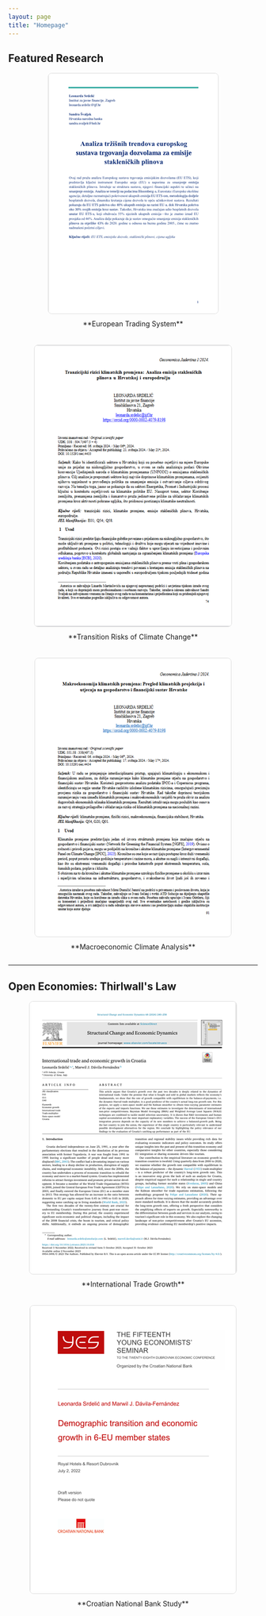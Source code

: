 ```yaml
---
layout: page
title: "Homepage"
---
```


## **Featured Research**

<div style="display: flex; justify-content: space-between; flex-wrap: wrap; gap: 20px;">
  <div style="flex: 1 1 300px; text-align: center;">
    <a href="https://hrcak.srce.hr/file/465846" target="_blank">
      <img src="assets/eu_ets.png" alt="Research 1" style="max-width: 100%; height: auto; border: 1px solid #ddd; border-radius: 8px;">
    </a>
    <p style="margin-top: 8px;">**European Trading System**</p>
  </div>

  <div style="flex: 1 1 300px; text-align: center;">
    <a href="https://morepress.unizd.hr/journals/index.php/oeconomicajadertina/article/view/4433" target="_blank">
      <img src="assets/tranz.png" alt="Research 2" style="max-width: 100%; height: auto; border: 1px solid #ddd; border-radius: 8px;">
    </a>
    <p style="margin-top: 8px;">**Transition Risks of Climate Change**</p>
  </div>

  <div style="flex: 1 1 300px; text-align: center;">
    <a href="https://morepress.unizd.hr/journals/index.php/oeconomicajadertina/article/view/4434" target="_blank">
      <img src="assets/makro.png" alt="Research 3" style="max-width: 100%; height: auto; border: 1px solid #ddd; border-radius: 8px;">
    </a>
    <p style="margin-top: 8px;">**Macroeconomic Climate Analysis**</p>
  </div>
</div>

---

## **Open Economies: Thirlwall's Law**

<div style="display: flex; justify-content: space-between; flex-wrap: wrap; gap: 20px;">
  <div style="flex: 1 1 300px; text-align: center;">
    <a href="https://pdf.sciencedirectassets.com/..." target="_blank">
      <img src="assets/sced.png" alt="Research 4" style="max-width: 100%; height: auto; border: 1px solid #ddd; border-radius: 8px;">
    </a>
    <p style="margin-top: 8px;">**International Trade Growth**</p>
  </div>

  <div style="flex: 1 1 300px; text-align: center;">
    <a href="https://www.hnb.hr/documents/20182/4135487/srdelic-davila-fernandez.pdf" target="_blank">
      <img src="assets/demo.png" alt="Research 5" style="max-width: 100%; height: auto; border: 1px solid #ddd; border-radius: 8px;">
    </a>
    <p style="margin-top: 8px;">**Croatian National Bank Study**</p>
  </div>
</div>
